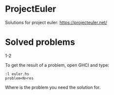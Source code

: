 # ProjectEuler
Solutions for project euler: https://projecteuler.net/

# Solved problems
1-2

To get the result of a problem, open GHCI and type:

    :l euler.hs
    problem<N>res

Where <N> is the problem you need the solution for.